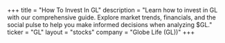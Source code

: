 +++
title = "How To Invest In GL"
description = "Learn how to invest in GL with our comprehensive guide. Explore market trends, financials, and the social pulse to help you make informed decisions when analyzing $GL."
ticker = "GL"
layout = "stocks"
company = "Globe Life (GL))"
+++

